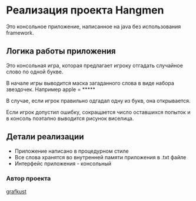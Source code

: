 # Реализация проекта Hangmen
Это консольное приложение, написанное на java без использования framework.
## Логика работы приложения
Это консольная игра, которая предлагает игроку отгадать случайное слово по одной букве.

В начале игры выводится маска загаданного слова в виде набора звездочек.
Например apple = *****

В случае, если игрок правильно одгадал одну из букв, она открывается.

Если игрок допустил ошибку, сокращается число оставшихся попыток и в консоль поэтапно выводится рисунок виселица.  

## Детали реализации
- Приложение написано в процедурном стиле
- Все слова хранятся во внутренней памяти приложения в .txt файле
- Интерфейс приложения - консольный

### Автор проекта
[grafkust](https://t.me/grafkust)
